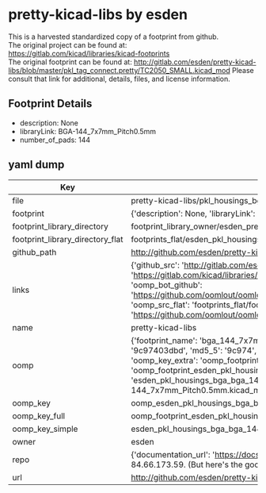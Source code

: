 # pretty-kicad-libs by esden  
This is a harvested standardized copy of a footprint from github.  
The original project can be found at:  
https://gitlab.com/kicad/libraries/kicad-footprints  
The original footprint can be found at:
http://gitlab.com/esden/pretty-kicad-libs/blob/master/pkl_tag_connect.pretty/TC2050_SMALL.kicad_mod
Please consult that link for additional, details, files, and license information.  
## Footprint Details
* description: None  
* libraryLink: BGA-144_7x7mm_Pitch0.5mm  
* number_of_pads: 144  
## yaml dump  
| Key | Value |  
| --- | --- |  
| file | pretty-kicad-libs/pkl_housings_bga.pretty/BGA-144_7x7mm_Pitch0.5mm.kicad_mod |  
| footprint | {'description': None, 'libraryLink': 'BGA-144_7x7mm_Pitch0.5mm', 'number_of_pads': 144} |  
| footprint_library_directory | footprint_library_owner/esden_pretty-kicad-libs |  
| footprint_library_directory_flat | footprints_flat/esden_pkl_housings_bga_bga_144_7x7mm_pitch0_5mm/working |  
| github_path | http://github.com/esden/pretty-kicad-libs/blob/master/pkl_housings_bga.pretty/BGA-144_7x7mm_Pitch0.5mm.kicad_mod |  
| links | {'github_src': 'http://gitlab.com/esden/pretty-kicad-libs/blob/master/pkl_tag_connect.pretty/TC2050_SMALL.kicad_mod', 'github_src_repo': 'https://gitlab.com/kicad/libraries/kicad-footprints', 'oomp_bot': 'footprints/esden_pkl_housings_bga_bga_144_7x7mm_pitch0_5mm/working', 'oomp_bot_github': 'https://github.com/oomlout/oomlout_oomp_footprint_bot/tree/main/footprints/esden_pkl_housings_bga_bga_144_7x7mm_pitch0_5mm/working', 'oomp_src_flat': 'footprints_flat/footprints_flat/esden_pkl_housings_bga_bga_144_7x7mm_pitch0_5mm/working', 'oomp_src_flat_github': 'https://github.com/oomlout/oomlout_oomp_footprint_src/tree/main/footprints_flat/esden_pkl_housings_bga_bga_144_7x7mm_pitch0_5mm/working'} |  
| name | pretty-kicad-libs |  
| oomp | {'footprint_name': 'bga_144_7x7mm_pitch0_5mm', 'library_name': 'pkl_housings_bga', 'md5': '9c97403dbdeea72e22382f5e39246d2f', 'md5_10': '9c97403dbd', 'md5_5': '9c974', 'md5_6': '9c9740', 'oomp_key': 'oomp_esden_pkl_housings_bga_bga_144_7x7mm_pitch0_5mm', 'oomp_key_extra': 'oomp_footprint_esden_pkl_housings_bga_bga_144_7x7mm_pitch0_5mm', 'oomp_key_full': 'oomp_footprint_esden_pkl_housings_bga_bga_144_7x7mm_pitch0_5mm_9c9740', 'oomp_key_simple': 'esden_pkl_housings_bga_bga_144_7x7mm_pitch0_5mm', 'original_filename': 'pretty-kicad-libs/pkl_housings_bga.pretty/BGA-144_7x7mm_Pitch0.5mm.kicad_mod', 'owner_name': 'esden'} |  
| oomp_key | oomp_esden_pkl_housings_bga_bga_144_7x7mm_pitch0_5mm |  
| oomp_key_full | oomp_footprint_esden_pkl_housings_bga_bga_144_7x7mm_pitch0_5mm |  
| oomp_key_simple | esden_pkl_housings_bga_bga_144_7x7mm_pitch0_5mm |  
| owner | esden |  
| repo | {'documentation_url': 'https://docs.github.com/rest/overview/resources-in-the-rest-api#rate-limiting', 'message': "API rate limit exceeded for 84.66.173.59. (But here's the good news: Authenticated requests get a higher rate limit. Check out the documentation for more details.)"} |  
| url | http://github.com/esden/pretty-kicad-libs |  

